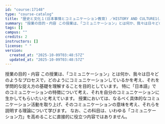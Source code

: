 ```yaml
---
id: "course:17148"
type: "course-catalog"
title: "歴史と文化１(日本事情とコミュニケーション教育) ／HISTORY AND CULTURE1(JAPANESE AFFAIRS AND COMMUNICATION EDUCATION)"
summary: "授業の目的・内容 この授業は、「コミュニケーション」とは何か、我々は日々どのようなプロセスで，どのようにコミュニケーションしているかを考え、それを学問的な捉え方の基礎を理解することを目的としています。 特に「日本語」でのコミュニケーションの…"
tags: []
campus: ""
credits: 2
instructors: []
license: " "
version:
  created_at: "2025-10-09T03:48:57Z"
  updated_at: "2025-10-09T03:48:57Z"
---
```


授業の目的・内容 この授業は、「コミュニケーション」とは何か、我々は日々どのようなプロセスで，どのようにコミュニケーションしているかを考え、それを学問的な捉え方の基礎を理解することを目的としています。 特に「日本語」でのコミュニケーションの特徴について考え、それを自分のコミュニケーションに生かしてもらいたいと考えています。 授業においては、なるべく具体的なコミュニケーション活動を取り上げ、そのコミュニケーションの意味を考え、それらを説明する理論について学びます。 なお、この科目は、いわゆる「コミュニケーション力」を高めることに直接的に役立つ内容ではありません。

